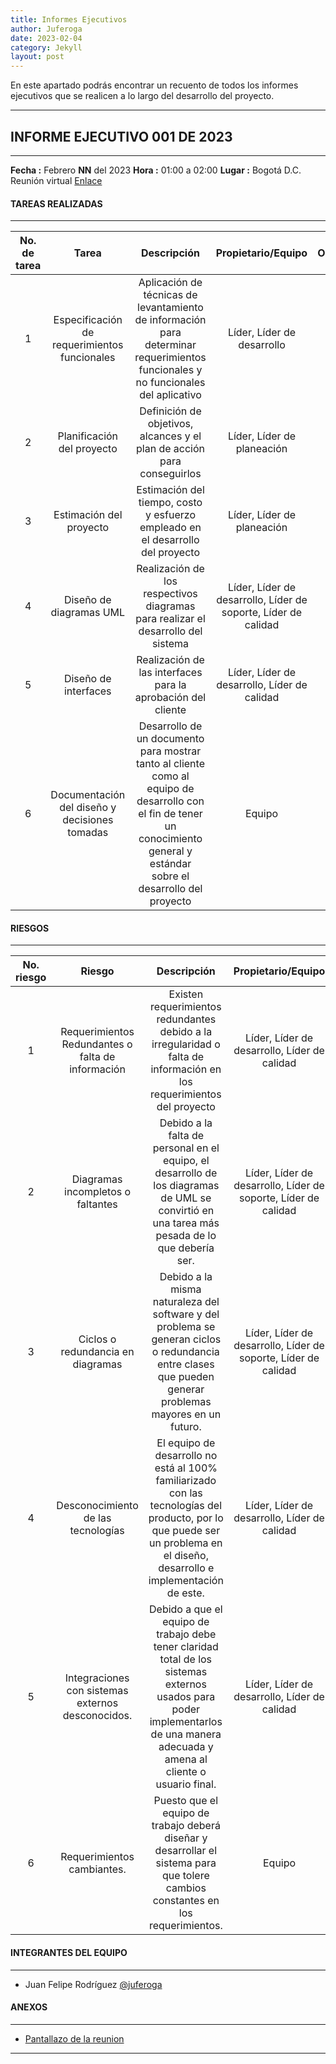 ```yaml
---
title: Informes Ejecutivos
author: Juferoga
date: 2023-02-04
category: Jekyll
layout: post
---
```


En este apartado podrás encontrar un recuento de todos los informes ejecutivos que se realicen a lo largo del desarrollo del proyecto.

---
## INFORME EJECUTIVO 001 DE 2023
---

**Fecha :** Febrero __NN__ del 2023
**Hora :** 01:00 a 02:00
**Lugar :** Bogotá D.C. Reunión virtual [Enlace](https://meet.jit.si/whatever)


#### TAREAS REALIZADAS
---

No. de tarea | Tarea | Descripción | Propietario/Equipo | Observaciones
:---:|:---:|:---:|:---:|:---:
1| Especificación de requerimientos funcionales|Aplicación de técnicas de levantamiento de información para determinar requerimientos funcionales y no funcionales del aplicativo | Líder, Líder de desarrollo | No se tuvo ningún problema
2| Planificación del proyecto |Definición de objetivos, alcances y el plan de acción para conseguirlos | Líder, Líder de planeación | No se tuvo ningún problema
3| Estimación del proyecto | Estimación del tiempo, costo y esfuerzo empleado en el desarrollo del proyecto | Líder, Líder de planeación | No se tuvo ningún problema
4| Diseño de diagramas UML | Realización de los respectivos diagramas para realizar el desarrollo del sistema  | Líder, Líder de desarrollo, Líder de soporte, Líder de calidad | No se tuvo ningún problema
5| Diseño de interfaces | Realización de las interfaces para la aprobación del cliente  | Líder, Líder de desarrollo, Líder de calidad | No se tuvo ningún problema
6| Documentación del diseño y decisiones tomadas | Desarrollo de un documento para mostrar tanto al cliente como al equipo de desarrollo con el fin de tener un conocimiento general y estándar sobre el desarrollo del proyecto | Equipo | No se tuvo ningún problema

#### RIESGOS
---

No. riesgo | Riesgo | Descripción | Propietario/Equipo | Observaciones
:---:|:---:|:---:|:---:|:---:
1| Requerimientos Redundantes o falta de información |Existen requerimientos redundantes debido a la irregularidad o falta de información en los requerimientos del proyecto | Líder, Líder de desarrollo, Líder de calidad | No se tuvo ningún problema
2| Diagramas incompletos o faltantes | Debido a la falta de personal en el equipo, el desarrollo de los diagramas de UML se convirtió en una tarea más pesada de lo que debería ser. | Líder, Líder de desarrollo, Líder de soporte, Líder de calidad | No se tuvo ningún problema
3| Ciclos o redundancia en diagramas | Debido a la misma naturaleza del software y del problema se generan ciclos o redundancia entre clases que pueden generar problemas mayores en un futuro. | Líder, Líder de desarrollo, Líder de soporte, Líder de calidad | No se tuvo ningún problema
4| Desconocimiento de las tecnologías | El equipo de desarrollo no está al 100% familiarizado con las tecnologías del producto, por lo que puede ser un problema en el diseño, desarrollo e implementación de este. | Líder, Líder de desarrollo, Líder de calidad | No se tuvo ningún problema
5| Integraciones con sistemas externos desconocidos. | Debido a que el equipo de trabajo debe tener claridad total de los sistemas externos usados para poder implementarlos de una manera adecuada y amena al cliente o usuario final. | Líder, Líder de desarrollo, Líder de calidad | No se tuvo ningún problema
6| Requerimientos cambiantes. | Puesto que el equipo de trabajo deberá diseñar y desarrollar el sistema para que tolere cambios constantes en los requerimientos. | Equipo | No se tuvo ningún problema

#### INTEGRANTES DEL EQUIPO
---

- Juan Felipe Rodríguez [@juferoga](https://github.com/juferoga)

#### ANEXOS
---
- [Pantallazo de la reunion]()

---
